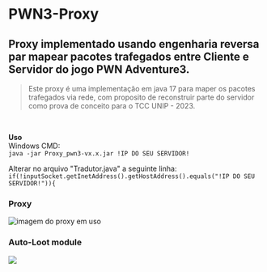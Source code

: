 # PWN3-Proxy

## Proxy implementado usando engenharia reversa par mapear pacotes trafegados entre Cliente e Servidor do jogo PWN Adventure3.

>Este proxy é uma implementação em java 17 para maper os pacotes trafegados via rede, com proposito de reconstruir parte do servidor como prova de conceito para o TCC UNIP - 2023.

<br />

**Uso**
<br /> 
Windows CMD:<br /> 
`java -jar Proxy_pwn3-vx.x.jar !IP DO SEU SERVIDOR!`
<br />

Alterar no arquivo "Tradutor.java" a seguinte linha: <br />
`if(!inputSocket.getInetAddress().getHostAddress().equals("!IP DO SEU SERVIDOR!")){`
<br />

### Proxy
![imagem do proxy em uso](https://cdn.discordapp.com/attachments/1122605734115410144/1122645190922993694/Screenshot_1.png)


### Auto-Loot module
![](https://github.com/P15c1n4/PWN3-Proxy/assets/93447442/f776feb5-b496-4b91-8bd1-a0b8cfca9267)
